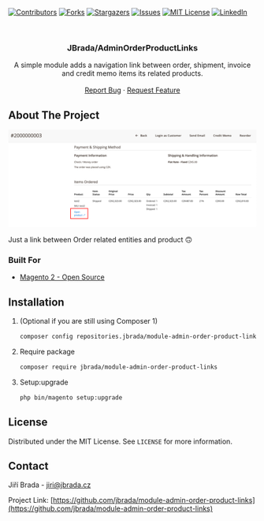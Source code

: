 <div id="top"></div>

[![Contributors][contributors-shield]][contributors-url]
[![Forks][forks-shield]][forks-url]
[![Stargazers][stars-shield]][stars-url]
[![Issues][issues-shield]][issues-url]
[![MIT License][license-shield]][license-url]
[![LinkedIn][linkedin-shield]][linkedin-url]

<br />
<div align="center">

<h3 align="center">JBrada/AdminOrderProductLinks</h3>

  <p align="center">
    A simple module adds a navigation link between order, shipment, invoice and credit memo items its related products.
    <br />
    <br />
    <a href="https://github.com/jbrada/module-admin-order-product-links/issues">Report Bug</a>
    ·
    <a href="https://github.com/jbrada/module-admin-order-product-links/issues">Request Feature</a>
  </p>
</div>

## About The Project

[![ScreenShot][product-screenshot]](https://github.com/jbrada/module-admin-order-product-links)

Just a link between Order related entities and product :upside_down_face:


### Built For

* [Magento 2 - Open Source](https://magento.com/)


## Installation

1. (Optional if you are still using Composer 1)
    ```sh
    composer config repositories.jbrada/module-admin-order-product-links vcs https://github.com/jbrada/module-admin-order-product-links
    ```

2. Require package
   ```sh
   composer require jbrada/module-admin-order-product-links
   ```
3. Setup:upgrade
   ```sh
   php bin/magento setup:upgrade
   ```


<!-- LICENSE -->
## License

Distributed under the MIT License. See `LICENSE` for more information.



<!-- CONTACT -->
## Contact

Jiří Brada - jiri@jbrada.cz

Project Link: [https://github.com/jbrada/module-admin-order-product-links](https://github.com/jbrada/module-admin-order-product-links)




<!-- MARKDOWN LINKS & IMAGES -->
<!-- https://www.markdownguide.org/basic-syntax/#reference-style-links -->
[contributors-shield]: https://img.shields.io/github/contributors/jbrada/module-admin-order-product-links.svg?style=for-the-badge
[contributors-url]: https://github.com/jbrada/module-admin-order-product-links/graphs/contributors
[forks-shield]: https://img.shields.io/github/forks/jbrada/module-admin-order-product-links.svg?style=for-the-badge
[forks-url]: https://github.com/jbrada/module-admin-order-product-links/network/members
[stars-shield]: https://img.shields.io/github/stars/jbrada/module-admin-order-product-links.svg?style=for-the-badge
[stars-url]: https://github.com/jbrada/module-admin-order-product-links/stargazers
[issues-shield]: https://img.shields.io/github/issues/jbrada/module-admin-order-product-links.svg?style=for-the-badge
[issues-url]: https://github.com/jbrada/module-admin-order-product-links/issues
[license-shield]: https://img.shields.io/github/license/jbrada/module-admin-order-product-links.svg?style=for-the-badge
[license-url]: https://github.com/jbrada/module-admin-order-product-links/blob/main/LICENSE
[linkedin-shield]: https://img.shields.io/badge/-LinkedIn-black.svg?style=for-the-badge&logo=linkedin&colorB=555
[linkedin-url]: https://linkedin.com/in/jbrada
[product-screenshot]: images/screenshot.png